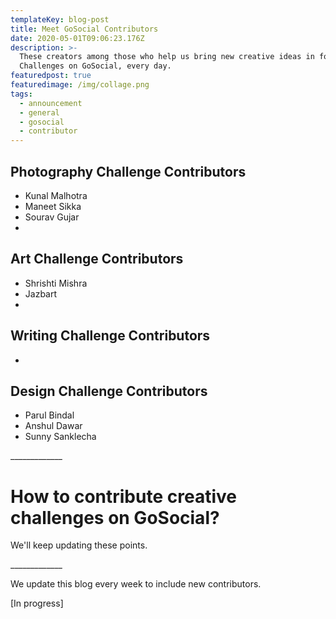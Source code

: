 ```yaml
---
templateKey: blog-post
title: Meet GoSocial Contributors
date: 2020-05-01T09:06:23.176Z
description: >-
  These creators among those who help us bring new creative ideas in form of
  Challenges on GoSocial, every day.
featuredpost: true
featuredimage: /img/collage.png
tags:
  - announcement
  - general
  - gosocial
  - contributor
---
```

## Photography Challenge Contributors

* Kunal Malhotra
* Maneet Sikka
* Sourav Gujar
* 

## Art Challenge Contributors

* Shrishti Mishra
* Jazbart
* 

## Writing Challenge Contributors

* 

## Design Challenge Contributors

* Parul Bindal
* Anshul Dawar
* Sunny Sanklecha

\_\_\_\_\_\_\_\_\_\_\_\__

# How to contribute creative challenges on GoSocial?

We'll keep updating these points.

\_\_\_\_\_\_\_\_\_\_\_\__

We update this blog every week to include new contributors.



\[In progress]
